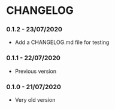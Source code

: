 # CHANGELOG

### 0.1.2 - 23/07/2020

* Add a CHANGELOG.md file for testing

### 0.1.1 - 22/07/2020

* Previous version

### 0.1.0 - 21/07/2020

* Very old version

###
